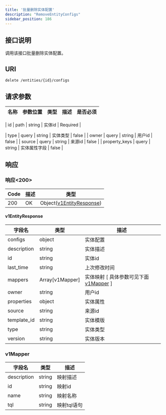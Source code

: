 ```yaml
---
title: '批量删除实体配置'
description: "RemoveEntityConfigs"
sidebar_position: 186
---
```

## 接口说明
调用该接口批量删除实体配置。

## URI

```
delete /entities/{id}/configs
```

## 请求参数

| 名称 | 参数位置 | 类型 | 描述 |  是否必须 |
| ---- | ---------- | ----------- | ----------- | ----------- | 

| id | path | string | 实体id |  Required | 

| type | query | string | 实体类型 |  false |
| owner | query | string | 用户id |  false |
| source | query | string | 来源id |  false |
| property_keys | query | string | 实体属性字段 |  false |


## 响应


### 响应<200>
| Code | 描述 | 类型 |
| ---- | ----------- | ------ | 
| 200 | OK | Object([v1EntityResponse](#v1EntityResponse)) |

#### v1EntityResponse

| 字段名 | 类型 | 描述 |
| ---- | ---- | ----------- | 
| configs | object | 实体配置 | 
| description | string | 实体描述 | 
| id | string | 实体id | 
| last_time | string | 上次修改时间 |  
| mappers | Array[v1Mapper] | 实体映射 [ 具体参数可见下面 [v1Mapper](#v1Mapper) ] | 
| owner | string | 用户id | 
| properties | object | 实体属性 | 
| source | string | 来源id | 
| template_id | string | 实体模版 | 
| type | string | 实体类型 | 
| version | string | 实体版本 |





### v1Mapper
| 字段名 | 类型 | 描述 |
| ---- | ---- | ----------- | 
| description | string | 映射描述 | 
| id | string | 映射id | 
| name | string | 映射名称 | 
| tql | string | 映射tql语句 |










